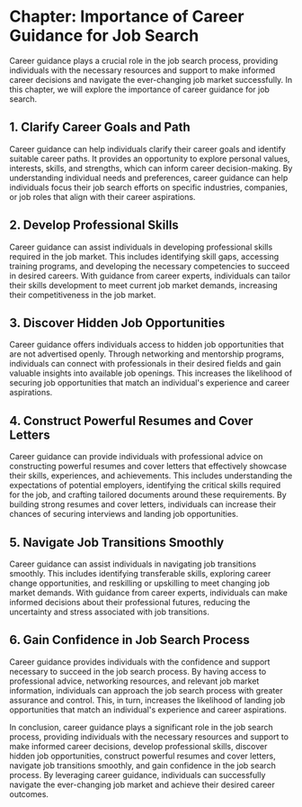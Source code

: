 Chapter: Importance of Career Guidance for Job Search
=====================================================

Career guidance plays a crucial role in the job search process, providing individuals with the necessary resources and support to make informed career decisions and navigate the ever-changing job market successfully. In this chapter, we will explore the importance of career guidance for job search.

**1. Clarify Career Goals and Path**
------------------------------------

Career guidance can help individuals clarify their career goals and identify suitable career paths. It provides an opportunity to explore personal values, interests, skills, and strengths, which can inform career decision-making. By understanding individual needs and preferences, career guidance can help individuals focus their job search efforts on specific industries, companies, or job roles that align with their career aspirations.

**2. Develop Professional Skills**
----------------------------------

Career guidance can assist individuals in developing professional skills required in the job market. This includes identifying skill gaps, accessing training programs, and developing the necessary competencies to succeed in desired careers. With guidance from career experts, individuals can tailor their skills development to meet current job market demands, increasing their competitiveness in the job market.

**3. Discover Hidden Job Opportunities**
----------------------------------------

Career guidance offers individuals access to hidden job opportunities that are not advertised openly. Through networking and mentorship programs, individuals can connect with professionals in their desired fields and gain valuable insights into available job openings. This increases the likelihood of securing job opportunities that match an individual's experience and career aspirations.

**4. Construct Powerful Resumes and Cover Letters**
---------------------------------------------------

Career guidance can provide individuals with professional advice on constructing powerful resumes and cover letters that effectively showcase their skills, experiences, and achievements. This includes understanding the expectations of potential employers, identifying the critical skills required for the job, and crafting tailored documents around these requirements. By building strong resumes and cover letters, individuals can increase their chances of securing interviews and landing job opportunities.

**5. Navigate Job Transitions Smoothly**
----------------------------------------

Career guidance can assist individuals in navigating job transitions smoothly. This includes identifying transferable skills, exploring career change opportunities, and reskilling or upskilling to meet changing job market demands. With guidance from career experts, individuals can make informed decisions about their professional futures, reducing the uncertainty and stress associated with job transitions.

**6. Gain Confidence in Job Search Process**
--------------------------------------------

Career guidance provides individuals with the confidence and support necessary to succeed in the job search process. By having access to professional advice, networking resources, and relevant job market information, individuals can approach the job search process with greater assurance and control. This, in turn, increases the likelihood of landing job opportunities that match an individual's experience and career aspirations.

In conclusion, career guidance plays a significant role in the job search process, providing individuals with the necessary resources and support to make informed career decisions, develop professional skills, discover hidden job opportunities, construct powerful resumes and cover letters, navigate job transitions smoothly, and gain confidence in the job search process. By leveraging career guidance, individuals can successfully navigate the ever-changing job market and achieve their desired career outcomes.
